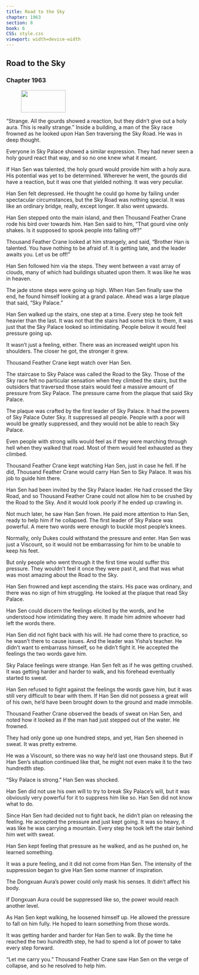 ```yaml
---
title: Road to the Sky
chapter: 1963
section: 8
book: 6
CSS: style.css
viewport: width=device-width
---
```


## Road to the Sky

### Chapter 1963

<figure>
	<img src="../Images/gem.gif" alt="" id="gem" width="120" height="60" />
</figure>

“Strange. All the gourds showed a reaction, but they didn’t give out a holy aura. This is really strange.” Inside a building, a man of the Sky race frowned as he looked upon Han Sen traversing the Sky Road. He was in deep thought.

Everyone in Sky Palace showed a similar expression. They had never seen a holy gourd react that way, and so no one knew what it meant.

If Han Sen was talented, the holy gourd would provide him with a holy aura. His potential was yet to be determined. Wherever he went, the gourds did have a reaction, but it was one that yielded nothing. It was very peculiar.

Han Sen felt depressed. He thought he could go home by failing under spectacular circumstances, but the Sky Road was nothing special. It was like an ordinary bridge, really, except longer. It also went upwards.

Han Sen stepped onto the main island, and then Thousand Feather Crane rode his bird over towards him. Han Sen said to him, “That gourd vine only shakes. Is it supposed to spook people into falling off?”

Thousand Feather Crane looked at him strangely, and said, “Brother Han is talented. You have nothing to be afraid of. It is getting late, and the leader awaits you. Let us be off!”

Han Sen followed him via the steps. They went between a vast array of clouds, many of which had buildings situated upon them. It was like he was in heaven.

The jade stone steps were going up high. When Han Sen finally saw the end, he found himself looking at a grand palace. Ahead was a large plaque that said, “Sky Palace.”

Han Sen walked up the stairs, one step at a time. Every step he took felt heavier than the last. It was not that the stairs had some trick to them, it was just that the Sky Palace looked so intimidating. People below it would feel pressure going up.

It wasn’t just a feeling, either. There was an increased weight upon his shoulders. The closer he got, the stronger it grew.

Thousand Feather Crane kept watch over Han Sen.

The staircase to Sky Palace was called the Road to the Sky. Those of the Sky race felt no particular sensation when they climbed the stairs, but the outsiders that traversed those stairs would feel a massive amount of pressure from Sky Palace. The pressure came from the plaque that said Sky Palace.

The plaque was crafted by the first leader of Sky Palace. It had the powers of Sky Palace Outer Sky. It suppressed all people. People with a poor will would be greatly suppressed, and they would not be able to reach Sky Palace.

Even people with strong wills would feel as if they were marching through hell when they walked that road. Most of them would feel exhausted as they climbed.

Thousand Feather Crane kept watching Han Sen, just in case he fell. If he did, Thousand Feather Crane would carry Han Sen to Sky Palace. It was his job to guide him there.

Han Sen had been invited by the Sky Palace leader. He had crossed the Sky Road, and so Thousand Feather Crane could not allow him to be crushed by the Road to the Sky. And it would look poorly if he ended up crawling in.

Not much later, he saw Han Sen frown. He paid more attention to Han Sen, ready to help him if he collapsed. The first leader of Sky Palace was powerful. A mere two words were enough to buckle most people’s knees.

Normally, only Dukes could withstand the pressure and enter. Han Sen was just a Viscount, so it would not be embarrassing for him to be unable to keep his feet.

But only people who went through it the first time would suffer this pressure. They wouldn’t feel it once they were past it, and that was what was most amazing about the Road to the Sky.

Han Sen frowned and kept ascending the stairs. His pace was ordinary, and there was no sign of him struggling. He looked at the plaque that read Sky Palace.

Han Sen could discern the feelings elicited by the words, and he understood how intimidating they were. It made him admire whoever had left the words there.

Han Sen did not fight back with his will. He had come there to practice, so he wasn’t there to cause issues. And the leader was Yisha’s teacher. He didn’t want to embarrass himself, so he didn’t fight it. He accepted the feelings the two words gave him.

Sky Palace feelings were strange. Han Sen felt as if he was getting crushed. It was getting harder and harder to walk, and his forehead eventually started to sweat.

Han Sen refused to fight against the feelings the words gave him, but it was still very difficult to bear with them. If Han Sen did not possess a great will of his own, he’d have been brought down to the ground and made immobile.

Thousand Feather Crane observed the beads of sweat on Han Sen, and noted how it looked as if the man had just stepped out of the water. He frowned.

They had only gone up one hundred steps, and yet, Han Sen sheened in sweat. It was pretty extreme.

He was a Viscount, so there was no way he’d last one thousand steps. But if Han Sen’s situation continued like that, he might not even make it to the two hundredth step.

“Sky Palace is strong.” Han Sen was shocked.

Han Sen did not use his own will to try to break Sky Palace’s will, but it was obviously very powerful for it to suppress him like so. Han Sen did not know what to do.

Since Han Sen had decided not to fight back, he didn’t plan on releasing the feeling. He accepted the pressure and just kept going. It was so heavy, it was like he was carrying a mountain. Every step he took left the stair behind him wet with sweat.

Han Sen kept feeling that pressure as he walked, and as he pushed on, he learned something.

It was a pure feeling, and it did not come from Han Sen. The intensity of the suppression began to give Han Sen some manner of inspiration.

The Dongxuan Aura’s power could only mask his senses. It didn’t affect his body.

If Dongxuan Aura could be suppressed like so, the power would reach another level.

As Han Sen kept walking, he loosened himself up. He allowed the pressure to fall on him fully. He hoped to learn something from those words.

It was getting harder and harder for Han Sen to walk. By the time he reached the two hundredth step, he had to spend a lot of power to take every step forward.

“Let me carry you.” Thousand Feather Crane saw Han Sen on the verge of collapse, and so he resolved to help him.